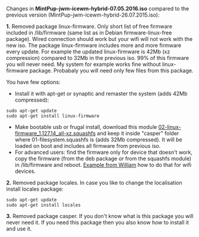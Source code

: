 Changes in **MintPup-jwm-icewm-hybrid-07.05.2016.iso** compared to the previous version (MintPup-jwm-icewm-hybrid-26.07.2015.iso):

  
**1.**  Removed package linux-firmware.
Only short list of free firmware included in /lib/firmware (same list as in Debian firmware-linux-free package). Wired connection should work but your wifi will not work with the new iso.
The package linux-firmware includes more and more firmware every update. For example the updated linux-firmware is 42Mb (xz compression) compared to 32Mb in the previous iso. 99% of this firmware you will never need. My system for example works fine without linux-firmware package. Probabaly you will need only few files from this package.

You have few options:
   - Install it with apt-get or synaptic and remaster the system (adds 42Mb compressed):
```
sudo apt-get update
sudo apt-get install linux-firmware
```

   - Make bootable usb or frugal install, download this module [02-linux-firmware_1.127.14_all-xz.squashfs](https://github.com/MintPup/MintPup-Trusty/releases/download/v0.1/02-linux-firmware_1.127.14_all-xz.squashfs) and keep it inside "casper" folder where 01-filesystem.squashfs is (adds 32Mb compressed). It will be loaded on boot and includes all firmware from previous iso.
   - For advanced users: find the firmware only for device that doesn't work, copy the firmware (from the deb package or from the squashfs module) in /lib/firmware and reboot. [Example from William](http://murga-linux.com/puppy/viewtopic.php?p=833212#833212) how to do that for wifi devices.

**2.**  Removed package locales.
In case you like to change the localisation install locales package:
```
sudo apt-get update
sudo apt-get install locales
```

**3.**  Removed package casper.
If you don't know what is this package you will never need it.
If you need this package then you also know how to install it and use it.
